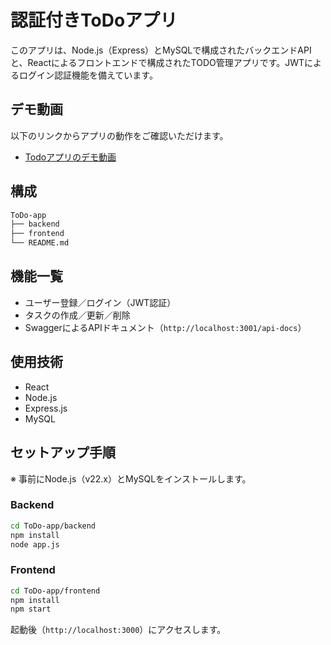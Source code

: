 # 認証付きToDoアプリ

このアプリは、Node.js（Express）とMySQLで構成されたバックエンドAPIと、Reactによるフロントエンドで構成されたTODO管理アプリです。JWTによるログイン認証機能を備えています。

## デモ動画
以下のリンクからアプリの動作をご確認いただけます。

- [Todoアプリのデモ動画](https://drive.google.com/file/d/1ykmnTIuxI9tMvJBRJGHxy1Wb8q9CzMNn/view?usp=drive_link)

## 構成
```bash
ToDo-app
├── backend
├── frontend
└── README.md
```

##  機能一覧
- ユーザー登録／ログイン（JWT認証）
- タスクの作成／更新／削除
- SwaggerによるAPIドキュメント（`http://localhost:3001/api-docs`）

##  使用技術
- React
- Node.js
- Express.js
- MySQL

##  セットアップ手順
※ 事前にNode.js（v22.x）とMySQLをインストールします。
###  Backend
```bash
cd ToDo-app/backend
npm install
node app.js
```
###  Frontend
```bash
cd ToDo-app/frontend
npm install
npm start
```
起動後（`http://localhost:3000`）にアクセスします。

